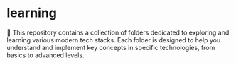 # learning
🏫 This repository contains a collection of folders dedicated to exploring and learning various modern tech stacks. Each folder is designed to help you understand and implement key concepts in specific technologies, from basics to advanced levels.
